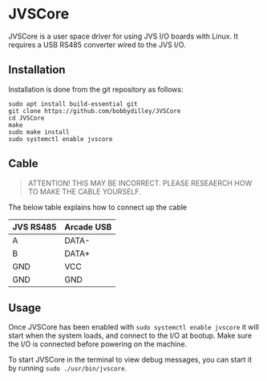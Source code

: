 
# JVSCore

JVSCore is a user space driver for using JVS I/O boards with Linux. It requires a USB RS485 converter wired to the JVS I/O.

## Installation

Installation is done from the git repository as follows:

```
sudo apt install build-essential git
git clone https://github.com/bobbydilley/JVSCore
cd JVSCore
make
sudo make install
sudo systemctl enable jvscore
```

## Cable

> ATTENTION! THIS MAY BE INCORRECT. PLEASE RESEAERCH HOW TO MAKE THE CABLE YOURSELF.

The below table explains how to connect up the cable

|JVS RS485|Arcade USB|
|---|---|
|A|DATA-|
|B|DATA+|
|GND|VCC|
|GND|GND|

## Usage

Once JVSCore has been enabled with `sudo systemctl enable jvscore` it will start when the system loads, and connect to the I/O at bootup. Make sure the I/O is connected before powering on the machine.

To start JVSCore in the terminal to view debug messages, you can start it by running `sudo ./usr/bin/jvscore`.